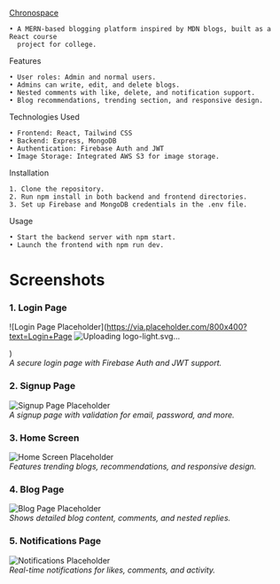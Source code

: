 [Chronospace](https://chronospace.netlify.app/)

	• A MERN-based blogging platform inspired by MDN blogs, built as a React course
	  project for college.
Features

	• User roles: Admin and normal users.
	• Admins can write, edit, and delete blogs.
	• Nested comments with like, delete, and notification support.
	• Blog recommendations, trending section, and responsive design.

Technologies Used

	• Frontend: React, Tailwind CSS
	• Backend: Express, MongoDB
	• Authentication: Firebase Auth and JWT
 	• Image Storage: Integrated AWS S3 for image storage.

Installation

	1. Clone the repository.
	2. Run npm install in both backend and frontend directories.
	3. Set up Firebase and MongoDB credentials in the .env file.

Usage

	• Start the backend server with npm start.
	• Launch the frontend with npm run dev.


# **Screenshots**  

### **1. Login Page**  
![Login Page Placeholder](https://via.placeholder.com/800x400?text=Login+Page
![Uploading logo-light.svg…]()

)  
_A secure login page with Firebase Auth and JWT support._  

### **2. Signup Page**  
![Signup Page Placeholder](https://via.placeholder.com/800x400?text=Signup+Page)  
_A signup page with validation for email, password, and more._  

### **3. Home Screen**  
![Home Screen Placeholder](https://via.placeholder.com/800x400?text=Home+Screen)  
_Features trending blogs, recommendations, and responsive design._  

### **4. Blog Page**  
![Blog Page Placeholder](https://via.placeholder.com/800x400?text=Blog+Page)  
_Shows detailed blog content, comments, and nested replies._  

### **5. Notifications Page**  
![Notifications Placeholder](https://via.placeholder.com/800x400?text=Notifications)  
_Real-time notifications for likes, comments, and activity._  
